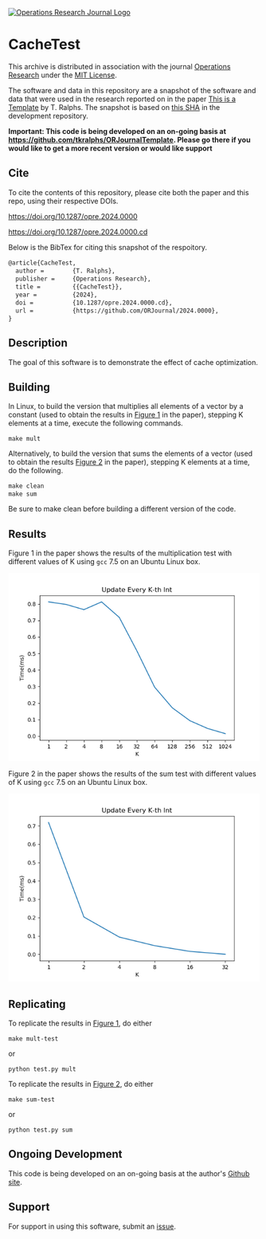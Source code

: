[![Operations Research Journal Logo](https://orjournal.github.io/OperationsReseachHeader.jpg)](https://pubsonline.informs.org/journal/opre)

# CacheTest

This archive is distributed in association with the journal [Operations Research](https://pubsonline.informs.org/journal/opre) under the [MIT License](LICENSE).

The software and data in this repository are a snapshot of the software and data
that were used in the research reported on in the paper 
[This is a Template](https://doi.org/10.1287/opre.2024.0000) by T. Ralphs. 
The snapshot is based on 
[this SHA](https://github.com/tkralphs/ORJournalTemplate/commit/7588d8908e79fd1b30a933d3553ebf18bb906bb9) 
in the development repository. 

**Important: This code is being developed on an on-going basis at 
https://github.com/tkralphs/ORJournalTemplate. Please go there if you would like to
get a more recent version or would like support**

## Cite

To cite the contents of this repository, please cite both the paper and this repo, using their respective DOIs.

https://doi.org/10.1287/opre.2024.0000

https://doi.org/10.1287/opre.2024.0000.cd

Below is the BibTex for citing this snapshot of the respoitory.

```
@article{CacheTest,
  author =        {T. Ralphs},
  publisher =     {Operations Research},
  title =         {{CacheTest}},
  year =          {2024},
  doi =           {10.1287/opre.2024.0000.cd},
  url =           {https://github.com/ORJournal/2024.0000},
}  
```

## Description

The goal of this software is to demonstrate the effect of cache optimization.

## Building

In Linux, to build the version that multiplies all elements of a vector by a
constant (used to obtain the results in [Figure 1](results/mult-test.png) in the
paper), stepping K elements at a time, execute the following commands.

```
make mult
```

Alternatively, to build the version that sums the elements of a vector (used
to obtain the results [Figure 2](results/sum-test.png) in the paper), stepping K
elements at a time, do the following.

```
make clean
make sum
```

Be sure to make clean before building a different version of the code.

## Results

Figure 1 in the paper shows the results of the multiplication test with different
values of K using `gcc` 7.5 on an Ubuntu Linux box.

![Figure 1](results/mult-test.png)

Figure 2 in the paper shows the results of the sum test with different
values of K using `gcc` 7.5 on an Ubuntu Linux box.

![Figure 1](results/sum-test.png)

## Replicating

To replicate the results in [Figure 1](results/mult-test), do either

```
make mult-test
```
or
```
python test.py mult
```
To replicate the results in [Figure 2](results/sum-test), do either

```
make sum-test
```
or
```
python test.py sum
```

## Ongoing Development

This code is being developed on an on-going basis at the author's
[Github site](https://github.com/tkralphs/ORJournalTemplate).

## Support

For support in using this software, submit an
[issue](https://github.com/tkralphs/ORJournalTemplate/issues/new).
